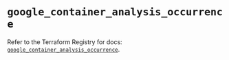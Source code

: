 # `google_container_analysis_occurrence`

Refer to the Terraform Registry for docs: [`google_container_analysis_occurrence`](https://registry.terraform.io/providers/hashicorp/google/6.49.2/docs/resources/container_analysis_occurrence).
